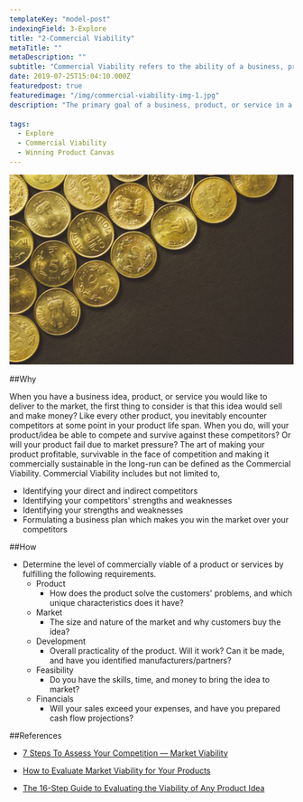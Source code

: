 ```yaml
---
templateKey: "model-post"
indexingField: 3-Explore
title: "2-Commercial Viability"
metaTitle: ""
metaDescription: ""
subtitle: "Commercial Viability refers to the ability of a business, product or service to compete effectively with its competitors and to be profitable."
date: 2019-07-25T15:04:10.000Z
featuredpost: true
featuredimage: "/img/commercial-viability-img-1.jpg"
description: "The primary goal of a business, product, or service in a market is to make profits. Commercial Viability measures how well a company, product, or service competes with its competitors and its ability to make a profit. For a product to be successful in the long run, the two crucial factors are its ability to make profits and to survive in the market along with its competitors for a foreseeable amount of time. The combination of these two factors gives meaning to the term Commercial Viability"

tags:
  - Explore
  - Commercial Viability
  - Winning Product Canvas
---
```


![commercial-viability](/img/commercial-viability-img-1.jpg)

##Why

When you have a business idea, product, or service you would like to deliver to the market, the first thing to consider is that this idea would sell and make money? Like every other product, you inevitably encounter competitors at some point in your product life span. When you do, will your product/idea be able to compete and survive against these competitors? Or will your product fail due to market pressure?
The art of making your product profitable, survivable in the face of competition and making it commercially sustainable in the long-run can be defined as the Commercial Viability. Commercial Viability includes but not limited to,

- Identifying your direct and indirect competitors
- Identifying your competitors' strengths and weaknesses
- Identifying your strengths and weaknesses
- Formulating a business plan which makes you win the market over your competitors

##How

- Determine the level of commercially viable of a product or services by fulfilling the following requirements.
  - Product
    - How does the product solve the customers' problems, and which unique characteristics does it have?
  - Market
    - The size and nature of the market and why customers buy the idea?
  - Development
    - Overall practicality of the product. Will it work? Can it be made, and have you identified manufacturers/partners?
  - Feasibility
    - Do you have the skills, time, and money to bring the idea to market?
  - Financials
    - Will your sales exceed your expenses, and have you prepared cash flow projections?

##References

- [7 Steps To Assess Your Competition — Market Viability](https://medium.com/plusacumen/market-viability-7-steps-to-assess-your-competition-e4f67de84979)

- [How to Evaluate Market Viability for Your Products](https://www.bigcommerce.com/blog/evaluate-product-market-viability/#undefined)

- [The 16-Step Guide to Evaluating the Viability of Any Product Idea](https://www.shopify.com/blog/13640265-the-16-step-guide-to-evaluating-the-viability-of-any-product-idea)
